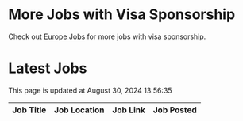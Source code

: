 # More Jobs with Visa Sponsorship

Check out [Europe Jobs](https://github.com/sureshparimi/europejobs#latest-jobs) for more jobs with visa sponsorship.

# Latest Jobs

This page is updated at August 30, 2024 13:56:35

| Job Title | Job Location | Job Link | Job Posted |
| --- | --- | --- | --- |
